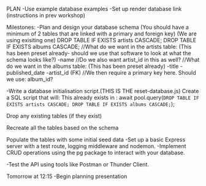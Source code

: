 PLAN
-Use example database examples
-Set up render database link
(instructions in prev workshop)

Milestones:
-Plan and design your database schema (You should have a minimum of 2 tables that are linked with a primary and foreign key)
(We are using exisiting one)
DROP TABLE IF EXISTS artists CASCADE;
DROP TABLE IF EXISTS albums CASCADE;
//What do we want in the artists table:
  (This has been preset already- should we use that software to look at what the schema looks like?)
  -name 
  //Do we also want artist_id in this as well? 
//What do we want in the albums table:
(This has been preset already)
  -title
  -published_date
  -artist_id (FK)
  //We then require a primary key here. Should we use: album_id?

-Write a database initialisation script.(THIS IS THE reset-database.js) Create a SQL script that will:
This already exists in :
 await pool.query(`
        DROP TABLE IF EXISTS artists CASCADE;
        DROP TABLE IF EXISTS albums CASCADE;
    `);

Drop any existing tables (if they exist) 

Recreate all the tables based on the schema

Populate the tables with some initial seed data
-Set up a basic Express server with a test route, logging middleware and nodemon.
-Implement CRUD operations using the pg package to interact with your database.

-Test the API using tools like Postman or Thunder Client.

Tomorrow at 12:15
-Begin planning presentation
